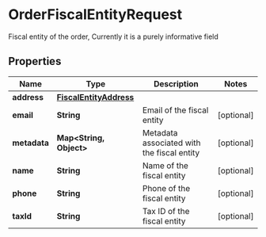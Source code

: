 

# OrderFiscalEntityRequest

Fiscal entity of the order, Currently it is a purely informative field

## Properties

| Name | Type | Description | Notes |
|------------ | ------------- | ------------- | -------------|
|**address** | [**FiscalEntityAddress**](FiscalEntityAddress.md) |  |  |
|**email** | **String** | Email of the fiscal entity |  [optional] |
|**metadata** | **Map&lt;String, Object&gt;** | Metadata associated with the fiscal entity |  [optional] |
|**name** | **String** | Name of the fiscal entity |  [optional] |
|**phone** | **String** | Phone of the fiscal entity |  [optional] |
|**taxId** | **String** | Tax ID of the fiscal entity |  [optional] |



